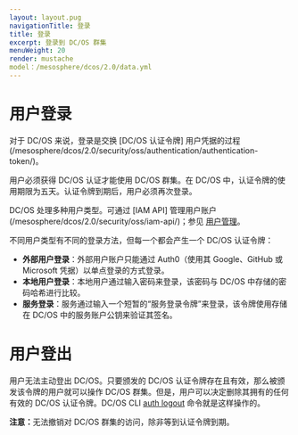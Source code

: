 ```yaml
---
layout: layout.pug
navigationTitle: 登录
title: 登录
excerpt: 登录到 DC/OS 群集
menuWeight: 20
render: mustache
model：/mesosphere/dcos/2.0/data.yml
---
```


<!-- The source repository for this topic is https://github.com/dcos/dcos-docs-site -->

# 用户登录

对于 DC/OS 来说，登录是交换 [DC/OS 认证令牌] 用户凭据的过程(/mesosphere/dcos/2.0/security/oss/authentication/authentication-token/)。

用户必须获得 DC/OS 认证才能使用 DC/OS 群集。在 DC/OS 中，认证令牌的使用期限为五天。认证令牌到期后，用户必须再次登录。

DC/OS 处理多种用户类型。可通过 [IAM API] 管理用户账户(/mesosphere/dcos/2.0/security/oss/iam-api/)；参见 [用户管理](/mesosphere/dcos/2.0/security/oss/user-management/)。

不同用户类型有不同的登录方法，但每一个都会产生一个 DC/OS 认证令牌：

* **外部用户登录**：外部用户账户只能通过 Auth0（使用其 Google、GitHub 或 Microsoft 凭据）以单点登录的方式登录。
* **本地用户登录**：本地用户通过输入密码来登录，该密码与 DC/OS 中存储的密码哈希进行比较。
* **服务登录**：服务通过输入一个短暂的“服务登录令牌”来登录，该令牌使用存储在 DC/OS 中的服务账户公钥来验证其签名。

# 用户登出

用户无法主动登出 DC/OS。只要颁发的 DC/OS 认证令牌存在且有效，那么被颁发该令牌的用户就可以操作 DC/OS 群集。但是，用户可以决定删除其拥有的任何有效的 DC/OS 认证令牌。DC/OS CLI [auth logout](/mesosphere/dcos/2.0/cli/command-reference/dcos-auth/dcos-auth-logout/) 命令就是这样操作的。

<p class="message--note"><strong>注意：</strong>无法撤销对 DC/OS 群集的访问，除非等到认证令牌到期。</p>

